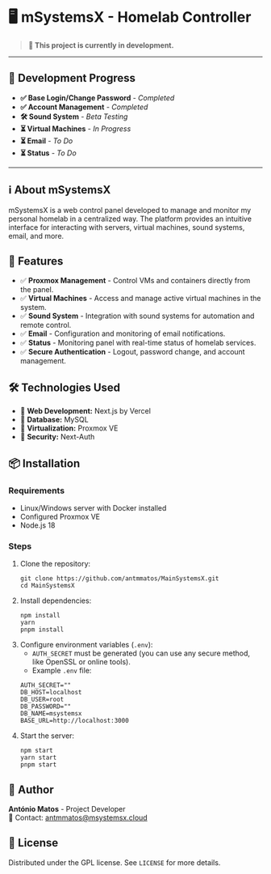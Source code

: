 # 🖥️ mSystemsX - Homelab Controller

> **🚧 This project is currently in development.**

---
## 🔄 Development Progress

- **✅ Base Login/Change Password** - *Completed*
- **✅ Account Management** - *Completed*
- **🛠️ Sound System** - *Beta Testing*
- **⏳ Virtual Machines** - *In Progress*
- **⏳ Email** - *To Do*
- **⏳ Status** - *To Do*

---

## ℹ️ About mSystemsX

mSystemsX is a web control panel developed to manage and monitor my personal homelab in a centralized way. The platform provides an intuitive interface for interacting with servers, virtual machines, sound systems, email, and more.

## 🚀 Features

- ✅ **Proxmox Management** - Control VMs and containers directly from the panel.
- ✅ **Virtual Machines** - Access and manage active virtual machines in the system.
- ✅ **Sound System** - Integration with sound systems for automation and remote control.
- ✅ **Email** - Configuration and monitoring of email notifications.
- ✅ **Status** - Monitoring panel with real-time status of homelab services.
- ✅ **Secure Authentication** - Logout, password change, and account management.

## 🛠️ Technologies Used

- 🔹 **Web Development:** Next.js by Vercel
- 🔹 **Database:** MySQL
- 🔹 **Virtualization:** Proxmox VE
- 🔹 **Security:** Next-Auth

## 📦 Installation

### Requirements

- Linux/Windows server with Docker installed
- Configured Proxmox VE
- Node.js 18

### Steps

1. Clone the repository:
   ```
   git clone https://github.com/antmmatos/MainSystemsX.git
   cd MainSystemsX
   ```
2. Install dependencies:
   ```
   npm install
   yarn
   pnpm install
   ```
3. Configure environment variables (`.env`):
   - `AUTH_SECRET` must be generated (you can use any secure method, like OpenSSL or online tools).
   - Example `.env` file:
   ```
   AUTH_SECRET=""
   DB_HOST=localhost
   DB_USER=root
   DB_PASSWORD=""
   DB_NAME=msystemsx
   BASE_URL=http://localhost:3000
   ```
4. Start the server:
   ```
   npm start
   yarn start
   pnpm start
   ```

## 👤 Author

**António Matos** - Project Developer  
📧 Contact: [antmmatos@msystemsx.cloud](mailto:antmmatos@msystemsx.cloud)

## 📜 License

Distributed under the GPL license. See `LICENSE` for more details.
